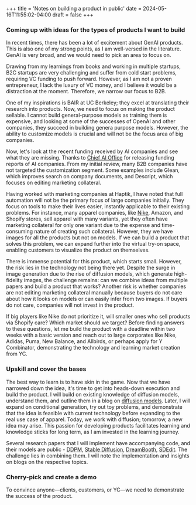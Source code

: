 +++
title = 'Notes on building a product in public'
date = 2024-05-16T11:55:02-04:00
draft = false
+++
### Coming up with ideas for the types of products I want to build

In recent times, there has been a lot of excitement about GenAI products. This is also one of my strong points, as I am well-versed in the literature. GenAI is very broad, and we would need to pick an area to focus on. 

Drawing from my learnings from books and working in multiple startups, B2C startups are very challenging and suffer from cold start problems, requiring VC funding to push forward. However, as I am not a proven entrepreneur, I lack the luxury of VC money, and I believe it would be a distraction at the moment. Therefore, we narrow our focus to B2B.

One of my inspirations is BAIR at UC Berkeley; they excel at translating their research into products. Now, we need to focus on making the product sellable. I cannot build general-purpose models as training them is expensive, and looking at some of the successes of OpenAI and other companies, they succeed in building genera purpose models. However, the ability to customize models is crucial and will not be the focus area of big companies.

Now, let's look at the recent funding received by AI companies and see what they are missing. Thanks to [Chief AI Office](https://www.chiefaioffice.xyz/c/database) for releasing funding reports of AI companies. From my initial review, many B2B companies have not targeted the customization segment. Some examples include Glean, which improves search on company documents, and Descript, which focuses on editing marketing collateral.

Having worked with marketing companies at Haptik, I have noted that full automation will not be the primary focus of large companies initially. They focus on tools to make their lives easier, instantly applicable to their existing problems. For instance, many apparel companies, like [Nike](https://www.nike.com/t/pegasus-40-mens-road-running-shoes-zD8H1c/DV3853-002), Amazon, and Shopify stores, sell apparel with many variants, yet they often have marketing collateral for only one variant due to the expense and time-consuming nature of creating such collateral. However, they we have images for all the products but not on models. If we can build a product that solves this problem, we can expand further into the virtual try-on space, enabling customers to visualize the product on themselves. 

There is immense potential for this product, which starts small. However, the risk lies in the technology not being there yet. Despite the surge in image generation due to the rise of diffusion models, which generate high-fidelity images, the challenge remains: can we combine ideas from multiple papers and build a product that works? Another risk is whether companies are not editing marketing collateral manually because buyers do not care about how it looks on models or can easily infer from two images. If buyers do not care, companies will not invest in the product.

If big players like Nike do not prioritize it, will smaller ones who sell products via Shopify care? Which market should we target? Before finding answers to these questions, let me build the product with a deadline within two weeks with a basic version and reach out to large corporates like Nike, Adidas, Puma, New Balance, and Allbirds, or perhaps apply for Y Combinator, demonstrating the technology and learning market creation from YC.

### Upskill and cover the bases

The best way to learn is to have skin in the game. Now that we have narrowed down the idea, it's time to get into heads-down execution and build the product. I will build on existing knowledge of diffusion models, understand them, and outline them in a blog on [diffusion models](https://sachit3022.github.io/other-blog/posts/diffusion/). Later, I will expand on conditional generation, try out toy problems, and demonstrate that the idea is feasible with current technology before expanding to the real use case of apparel. Today, we work with diffusion; tomorrow, a new idea may arise. This passion for developing products facilitates learning and knowledge sticks for long term, as I am invested in the learning journey.

Several research papers that I will implement have accompanying code, and their models are public - [DDPM](https://arxiv.org/pdf/2006.11239), [Stable Diffusion](https://stability.ai/news/stable-diffusion-v2-release), [DreamBooth](https://dreambooth.github.io/), [SDEdit](https://arxiv.org/pdf/2108.01073). The challenge lies in combining them. I will note the implementation and insights on blogs on the respective topics.

### Cherry-pick and create a demo

To convince anyone—clients, customers, or YC—we need to demonstrate the success of the product.
